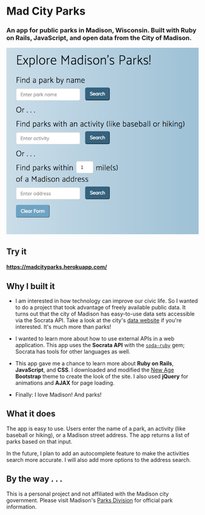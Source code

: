 # Mad City Parks

### An app for public parks in Madison, Wisconsin. Built with Ruby on Rails, JavaScript, and open data from the City of Madison.

![Screenshot_Search_Page](app/assets/images/Madison_Parks_Address_Select_Miles.png)

## Try it<br />
#### https://madcityparks.herokuapp.com/


## Why I built it
* I am interested in how technology can improve our civic life. So I wanted to do a project that took advantage of freely available public data. It turns out that the city of Madison has easy-to-use data sets accessible via the Socrata API. Take a look at the city's [data website](https://data.cityofmadison.com/) if you're interested. It's much more than parks!

* I wanted to learn more about how to use external APIs in a web application. This app uses the **Socrata API** with the [`soda-ruby`](https://github.com/socrata/soda-ruby) gem; Socrata has tools for other languages as well.

* This app gave me a chance to learn more about **Ruby on Rails**, **JavaScript**, and **CSS**. I downloaded and modified the [New Age](https://startbootstrap.com/template-overviews/new-age/) **Bootstrap** theme to create the look of the site. I also used **jQuery** for animations and **AJAX** for page loading.

* Finally: I love Madison! And parks!

## What it does
The app is easy to use. Users enter the name of a park, an activity (like baseball or hiking), or a Madison street address. The app returns a list of parks based on that input.

In the future, I plan to add an autocomplete feature to make the activities search more accurate. I will also add more options to the address search.

## By the way . . .
This is a personal project and not affiliated with the Madison city government. Please visit Madison's [Parks Division](http://www.cityofmadison.com/parks/) for official park information.
